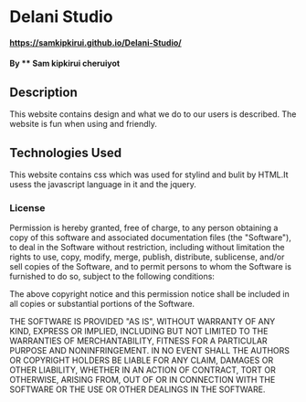 # Delani Studio
#### https://samkipkirui.github.io/Delani-Studio/
#### By ** Sam kipkirui cheruiyot
## Description
This website contains design and what we do to our users is described.
The website is fun when using and friendly.
## Technologies Used
This website contains css which was used for stylind and bulit by HTML.It usess
the javascript language in it and the jquery.

### License
Permission is hereby granted, free of charge, to any person obtaining a copy of this software and associated documentation files (the "Software"), to deal in the Software without restriction, including without limitation the rights to use, copy, modify, merge, publish, distribute, sublicense, and/or sell copies of the Software, and to permit persons to whom the Software is furnished to do so, subject to the following conditions:

The above copyright notice and this permission notice shall be included in all copies or substantial portions of the Software.

THE SOFTWARE IS PROVIDED "AS IS", WITHOUT WARRANTY OF ANY KIND, EXPRESS OR IMPLIED, INCLUDING BUT NOT LIMITED TO THE WARRANTIES OF MERCHANTABILITY, FITNESS FOR A PARTICULAR PURPOSE AND NONINFRINGEMENT. IN NO EVENT SHALL THE AUTHORS OR COPYRIGHT HOLDERS BE LIABLE FOR ANY CLAIM, DAMAGES OR OTHER LIABILITY, WHETHER IN AN ACTION OF CONTRACT, TORT OR OTHERWISE, ARISING FROM, OUT OF OR IN CONNECTION WITH THE SOFTWARE OR THE USE OR OTHER DEALINGS IN THE SOFTWARE.

